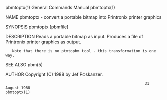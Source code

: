 pbmtoptx(1)                                                   General Commands Manual                                                  pbmtoptx(1)

NAME
       pbmtoptx - convert a portable bitmap into Printronix printer graphics

SYNOPSIS
       pbmtoptx [pbmfile]

DESCRIPTION
       Reads a portable bitmap as input.  Produces a file of Printronix printer graphics as output.

       Note that there is no ptxtopbm tool - this transformation is one way.

SEE ALSO
       pbm(5)

AUTHOR
       Copyright (C) 1988 by Jef Poskanzer.

                                                                  31 August 1988                                                       pbmtoptx(1)
